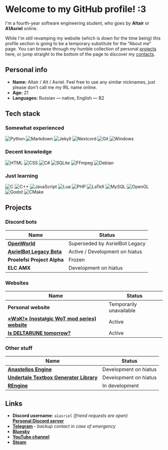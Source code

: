 # Welcome to my GitHub profile! :3

I'm a fourth-year software engineering student, who goes by **Altair** or **A1Asriel** online.

While I'm *still* revamping my website (which is down for the time being) this profile section is going to be a temporary substitute for the "About me" page. You can browse through my humble collection of personal [projects](#projects) here, or jump straight to the bottom of the page to discover my [contacts](#links).

## Personal info

- **Name:** Altair / Alt / Asriel. Feel free to use any similar nicknames, just please don't call me my IRL name online.
- **Age:** 21
- **Languages:** Russian — native, English — B2

## Tech stack

### Somewhat experienced

![Python](https://img.shields.io/badge/Python-3670A0?style=for-the-badge&logo=python&logoColor=ffdd54)
![Markdown](https://img.shields.io/badge/Markdown-%23000000.svg?style=for-the-badge&logo=markdown&logoColor=white)
![Jekyll](https://img.shields.io/badge/Jekyll-b01313?style=for-the-badge&logo=jekyll&logoColor=white)
![Nextcord](https://img.shields.io/badge/Nextcord-5662f6?style=for-the-badge&logo=discord&logoColor=white)
![Git](https://img.shields.io/badge/Git-%23F05033.svg?style=for-the-badge&logo=git&logoColor=white)
![Windows](https://img.shields.io/badge/Windows-0078D6?style=for-the-badge)

### Decent knowledge

![HTML](https://img.shields.io/badge/HTML-%23E34F26.svg?style=for-the-badge&logo=html5&logoColor=white)
![CSS](https://img.shields.io/badge/CSS-%231572B6.svg?style=for-the-badge&logo=css&logoColor=white)
![C#](https://img.shields.io/badge/C%23-%23239120.svg?style=for-the-badge&logo=dotnet&logoColor=white)
![SQLite](https://img.shields.io/badge/SQLite-%2307405e.svg?style=for-the-badge&logo=sqlite&logoColor=white)
![FFmpeg](https://shields.io/badge/FFmpeg-%23171717.svg?logo=ffmpeg&style=for-the-badge&labelColor=171717&logoColor=5cb85c)
![Debian](https://img.shields.io/badge/Debian-D70A53?style=for-the-badge&logo=debian&logoColor=white)

### Just learning

![C](https://img.shields.io/badge/C-%2300599C.svg?style=for-the-badge&logo=c&logoColor=white)
![C++](https://img.shields.io/badge/C++-%2300599C.svg?style=for-the-badge&logo=c%2B%2B&logoColor=white)
![JavaScript](https://img.shields.io/badge/JavaScript-%23323330.svg?style=for-the-badge&logo=javascript&logoColor=%23F7DF1E)
![Lua](https://img.shields.io/badge/Lua-%232C2D72.svg?style=for-the-badge&logo=lua&logoColor=white)
![PHP](https://img.shields.io/badge/PHP-%23777BB4.svg?style=for-the-badge&logo=php&logoColor=white)
![LaTeX](https://img.shields.io/badge/LaTeX-%23008080.svg?style=for-the-badge&logo=latex&logoColor=white)
![MySQL](https://img.shields.io/badge/MySQL-4479A1.svg?style=for-the-badge&logo=mysql&logoColor=white)
![OpenGL](https://img.shields.io/badge/OpenGL-%23FFFFFF.svg?style=for-the-badge&logo=opengl)
![Godot](https://img.shields.io/badge/Godot-%23FFFFFF.svg?style=for-the-badge&logo=godot-engine)
![CMake](https://img.shields.io/badge/CMake-%23008FBA.svg?style=for-the-badge&logo=cmake&logoColor=white)

## Projects

### Discord bots

| Name | Status |
|-|-|
| [**OpenWorld**](https://github.com/A1Asriel/OpenWorld) | Superseded by AsrielBot Legacy |
| [**AsrielBot Legacy Beta**](https://a1asriel.github.io/AsrielBot-site) | Active / Development on hiatus |
| **Proelefsi Project Alpha** | Frozen |
| **ELC AMX** | Development on hiatus |

### Websites

| Name | Status |
|-|-|
| **Personal website** | Temporarily unavailable |
| [**«WэК!» (nostalgic WoT mod series) website**](https://wot-classic.ru) | Active |
| [**Is DELTARUNE tomorrow?**](https://deltarunetomorrow.pro) | Active |

### Other stuff

| Name | Status |
|-|-|
| [**Anastellos Engine**](https://github.com/A1Asriel/anastellos) | Development on hiatus |
| [**Undertale Textbox Generator Library**](https://github.com/A1Asriel/utboxgen-py) | Development on hiatus |
| [**REngine**](https://github.com/A1Asriel/rengine2) | In development |

## Links

- **Discord username:** `a1asriel` *(friend requests are open)*  
  [**Personal Discord server**](https://discord.com/wVFPftk4vf)
- [**Telegram**](https://t.me/A1Asriel) - *backup contact in case of emergency*
- [**Bluesky**](https://bsky.app/profile/a1asriel.bsky.social)
- [**YouTube channel**](https://youtube.com/@A1Asriel)
- [**Steam**](https://steamcommunity.com/id/A1Asriel)
